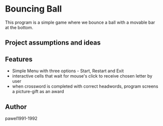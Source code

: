 # Bouncing Ball

This program is a simple game where we bounce a ball with a movable bar at the bottom.

## Project assumptions and ideas 


## Features

* Simple Menu with three options - Start, Restart and Exit
* interactive cells that wait for mouse's click to receive chosen letter by user
* when crossword is completed with correct headwords, program screens a picture-gift as an award


## Author

pawel1991-1992
